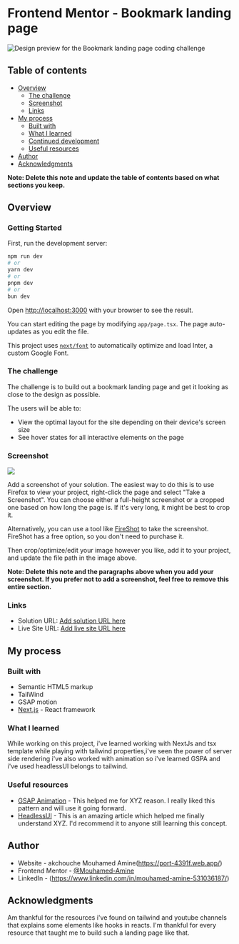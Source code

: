 # Frontend Mentor - Bookmark landing page

![Design preview for the Bookmark landing page coding challenge](./design/desktop-preview.jpg)

## Table of contents

- [Overview](#overview)
  - [The challenge](#the-challenge)
  - [Screenshot](#screenshot)
  - [Links](#links)
- [My process](#my-process)
  - [Built with](#built-with)
  - [What I learned](#what-i-learned)
  - [Continued development](#continued-development)
  - [Useful resources](#useful-resources)
- [Author](#author)
- [Acknowledgments](#acknowledgments)

**Note: Delete this note and update the table of contents based on what sections you keep.**

## Overview

### Getting Started

First, run the development server:

```bash
npm run dev
# or
yarn dev
# or
pnpm dev
# or
bun dev
```

Open [http://localhost:3000](http://localhost:3000) with your browser to see the result.

You can start editing the page by modifying `app/page.tsx`. The page auto-updates as you edit the file.

This project uses [`next/font`](https://nextjs.org/docs/basic-features/font-optimization) to automatically optimize and load Inter, a custom Google Font.

### The challenge

The challenge is to build out a bookmark landing page and get it looking as close to the design as possible.

The users will be able to:

- View the optimal layout for the site depending on their device's screen size
- See hover states for all interactive elements on the page


### Screenshot

![](./screenshot.jpg)

Add a screenshot of your solution. The easiest way to do this is to use Firefox to view your project, right-click the page and select "Take a Screenshot". You can choose either a full-height screenshot or a cropped one based on how long the page is. If it's very long, it might be best to crop it.

Alternatively, you can use a tool like [FireShot](https://getfireshot.com/) to take the screenshot. FireShot has a free option, so you don't need to purchase it. 

Then crop/optimize/edit your image however you like, add it to your project, and update the file path in the image above.

**Note: Delete this note and the paragraphs above when you add your screenshot. If you prefer not to add a screenshot, feel free to remove this entire section.**

### Links

- Solution URL: [Add solution URL here](https://your-solution-url.com)
- Live Site URL: [Add live site URL here](https://booking-landing-page-ten.vercel.app)

## My process

### Built with

- Semantic HTML5 markup
- TailWind
- GSAP motion
- [Next.js](https://nextjs.org/) - React framework


### What I learned

While working on this project, i've learned working with NextJs and tsx template while playing with tailwind properties,i've seen the power of server side rendering 
i've also worked with animation so i've learned GSPA and i've used headlessUI belongs to tailwind.



### Useful resources

- [GSAP Animation](https://www.gsap.com) - This helped me for XYZ reason. I really liked this pattern and will use it going forward.
- [HeadlessUI](https://www.headlessUi.com) - This is an amazing article which helped me finally understand XYZ. I'd recommend it to anyone still learning this concept.


## Author

- Website - akchouche Mouhamed Amine(https://port-4391f.web.app/)
- Frontend Mentor - [@Mouhamed-Amine](https://www.frontendmentor.io/profile/yourusername)
- LinkedIn - (https://www.linkedin.com/in/mouhamed-amine-531036187/)


## Acknowledgments

Am thankful for the resources i've found on tailwind and youtube channels that explains some elements like hooks in reacts.
I'm thankful for every resource that taught me to build such a landing page like that.




